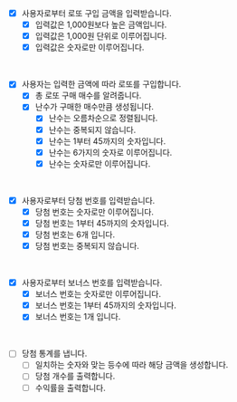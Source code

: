 -[x] 사용자로부터 로또 구입 금액을 입력받습니다.
    -[x] 입력값은 1,000원보다 높은 금액입니다.
    -[x] 입력값은 1,000원 단위로 이루어집니다.
    -[x] 입력값은 숫자로만 이루어집니다.

<br>

-[x] 사용자는 입력한 금액에 따라 로또를 구입합니다.
    -[x] 총 로또 구매 매수를 알려줍니다.
    -[x] 난수가 구매한 매수만큼 생성됩니다.
        -[x] 난수는 오름차순으로 정렬됩니다.
        -[x] 난수는 중복되지 않습니다.
        -[x] 난수는 1부터 45까지의 숫자입니다.
        -[x] 난수는 6가지의 숫자로 이루어집니다.
        -[x] 난수는 숫자로만 이루어집니다.

<br>

-[x] 사용자로부터 당첨 번호를 입력받습니다.
    -[x] 당첨 번호는 숫자로만 이루어집니다.
    -[x] 당첨 번호는 1부터 45까지의 숫자입니다.
    -[x] 당첨 번호는 6개 입니다.
    -[x] 당첨 번호는 중복되지 않습니다.

<br>

-[x] 사용자로부터 보너스 번호를 입력받습니다.
    -[x] 보너스 번호는 숫자로만 이루어집니다.
    -[x] 보너스 번호는 1부터 45까지의 숫자입니다.
    -[x] 보너스 번호는 1개 입니다.

<br>

-[ ] 당첨 통계를 냅니다.
    -[ ] 일치하는 숫자와 맞는 등수에 따라 해당 금액을 생성합니다.
    -[ ] 당첨 개수를 출력합니다.
    -[ ] 수익률을 출력합니다.